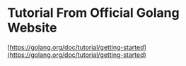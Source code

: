 # Tutorial From Official Golang Website

[https://golang.org/doc/tutorial/getting-started](https://golang.org/doc/tutorial/getting-started)